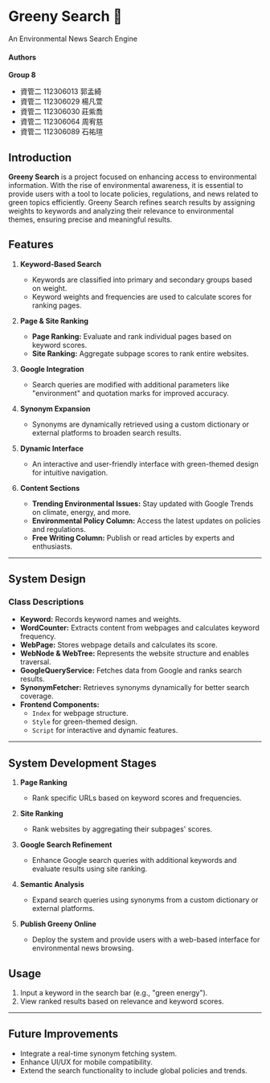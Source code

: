 # Greeny Search 🌱  
An Environmental News Search Engine  

#### Authors  
**Group 8**
- 資管二 112306013 郭孟綺  
- 資管二 112306029 楊凡萱  
- 資管二 112306030 莊紫喬  
- 資管二 112306064 周宥慈  
- 資管二 112306089 石祐瑄
 
## Introduction  
**Greeny Search** is a project focused on enhancing access to environmental information. With the rise of environmental awareness, it is essential to provide users with a tool to locate policies, regulations, and news related to green topics efficiently. Greeny Search refines search results by assigning weights to keywords and analyzing their relevance to environmental themes, ensuring precise and meaningful results.

## Features  
1. **Keyword-Based Search**  
   - Keywords are classified into primary and secondary groups based on weight.
   - Keyword weights and frequencies are used to calculate scores for ranking pages.  

2. **Page & Site Ranking**  
   - **Page Ranking:** Evaluate and rank individual pages based on keyword scores.  
   - **Site Ranking:** Aggregate subpage scores to rank entire websites.  

3. **Google Integration**  
   - Search queries are modified with additional parameters like "environment" and quotation marks for improved accuracy.  

4. **Synonym Expansion**  
   - Synonyms are dynamically retrieved using a custom dictionary or external platforms to broaden search results.  

5. **Dynamic Interface**  
   - An interactive and user-friendly interface with green-themed design for intuitive navigation.  

6. **Content Sections**  
   - **Trending Environmental Issues:** Stay updated with Google Trends on climate, energy, and more.  
   - **Environmental Policy Column:** Access the latest updates on policies and regulations.  
   - **Free Writing Column:** Publish or read articles by experts and enthusiasts.  

---

## System Design  

### Class Descriptions  
- **Keyword:** Records keyword names and weights.  
- **WordCounter:** Extracts content from webpages and calculates keyword frequency.  
- **WebPage:** Stores webpage details and calculates its score.  
- **WebNode & WebTree:** Represents the website structure and enables traversal.  
- **GoogleQueryService:** Fetches data from Google and ranks search results.  
- **SynonymFetcher:** Retrieves synonyms dynamically for better search coverage.  
- **Frontend Components:**  
  - `Index` for webpage structure.  
  - `Style` for green-themed design.  
  - `Script` for interactive and dynamic features.  

---

## System Development Stages  
1. **Page Ranking**  
   - Rank specific URLs based on keyword scores and frequencies.  

2. **Site Ranking**  
   - Rank websites by aggregating their subpages' scores.  

3. **Google Search Refinement**  
   - Enhance Google search queries with additional keywords and evaluate results using site ranking.  

4. **Semantic Analysis**  
   - Expand search queries using synonyms from a custom dictionary or external platforms.  

5. **Publish Greeny Online**  
   - Deploy the system and provide users with a web-based interface for environmental news browsing.  


## Usage  
1. Input a keyword in the search bar (e.g., "green energy").  
2. View ranked results based on relevance and keyword scores.  

---

## Future Improvements  
- Integrate a real-time synonym fetching system.  
- Enhance UI/UX for mobile compatibility.  
- Extend the search functionality to include global policies and trends.  



